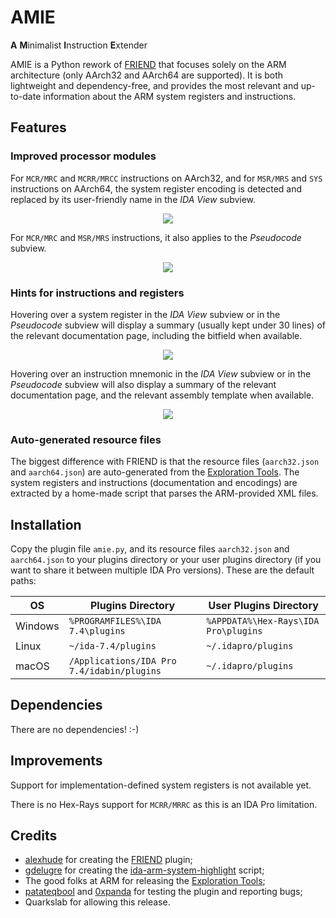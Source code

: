 # AMIE

**A** **M**inimalist **I**nstruction **E**xtender

AMIE is a Python rework of [FRIEND](https://github.com/alexhude/FRIEND/) that focuses solely on the ARM architecture (only AArch32 and AArch64 are supported). It is both lightweight and dependency-free, and provides the most relevant and up-to-date information about the ARM system registers and instructions.

## Features

### Improved processor modules

For `MCR/MRC` and `MCRR/MRCC` instructions on AArch32, and for `MSR/MRS` and `SYS` instructions on AArch64, the system register encoding is detected and replaced by its user-friendly name in the *IDA View* subview.

<p align="center"><img src="https://i.imgur.com/OOhEgpf.gif"></p>

For `MCR/MRC` and `MSR/MRS` instructions, it also applies to the *Pseudocode* subview.

<p align="center"><img src="https://i.imgur.com/ekYV1hZ.png"></p>

### Hints for instructions and registers

Hovering over a system register in the *IDA View* subview or in the *Pseudocode* subview will display a summary (usually kept under 30 lines) of the relevant documentation page, including the bitfield when available.

<p align="center"><img src="https://i.imgur.com/GK0G8EG.png"></p>

Hovering over an instruction mnemonic in the *IDA View* subview or in the *Pseudocode* subview will also display a summary of the relevant documentation page, and the relevant assembly template when available.

<p align="center"><img src="https://i.imgur.com/S88dDBy.png"></p>

### Auto-generated resource files

The biggest difference with FRIEND is that the resource files (`aarch32.json` and `aarch64.json`) are auto-generated from the [Exploration Tools](https://developer.arm.com/products/architecture/cpu-architecture/a-profile/exploration-tools). The system registers and instructions (documentation and encodings) are extracted by a home-made script that parses the ARM-provided XML files.

## Installation

Copy the plugin file `amie.py`, and its resource files `aarch32.json` and `aarch64.json` to your plugins directory or your user plugins directory (if you want to share it between multiple IDA Pro versions). These are the default paths:

OS      | Plugins Directory                          | User Plugins Directory
--------|--------------------------------------------|-------------------------------------
Windows | `%PROGRAMFILES%\IDA 7.4\plugins`           | `%APPDATA%\Hex-Rays\IDA Pro\plugins`
Linux   | `~/ida-7.4/plugins`                        | `~/.idapro/plugins`
macOS   | `/Applications/IDA Pro 7.4/idabin/plugins` | `~/.idapro/plugins`

## Dependencies

There are no dependencies! :-)

## Improvements

Support for implementation-defined system registers is not available yet.

There is no Hex-Rays support for `MCRR/MRRC` as this is an IDA Pro limitation.

## Credits

* [alexhude](https://github.com/alexhude) for creating the [FRIEND](https://github.com/alexhude/FRIEND/) plugin;
* [gdelugre](https://github.com/gdelugre/) for creating the [ida-arm-system-highlight](https://github.com/gdelugre/ida-arm-system-highlight/) script;
* The good folks at ARM for releasing the [Exploration Tools](https://developer.arm.com/products/architecture/cpu-architecture/a-profile/exploration-tools);
* [patateqbool](https://github.com/patateqbool) and [0xpanda](https://github.com/0xpanda) for testing the plugin and reporting bugs;
* Quarkslab for allowing this release.
